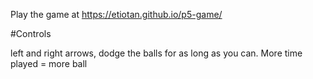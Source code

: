 Play the game at https://etiotan.github.io/p5-game/


#Controls

left and right arrows, dodge the balls for as long as you can. More time played = more ball

